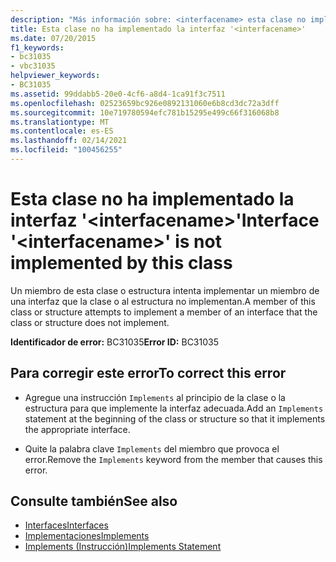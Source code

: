 ```yaml
---
description: "Más información sobre: <interfacename> esta clase no implementa la interfaz ' '"
title: Esta clase no ha implementado la interfaz '<interfacename>'
ms.date: 07/20/2015
f1_keywords:
- bc31035
- vbc31035
helpviewer_keywords:
- BC31035
ms.assetid: 99ddabb5-20e0-4cf6-a8d4-1ca91f3c7511
ms.openlocfilehash: 02523659bc926e0892131060e6b8cd3dc72a3dff
ms.sourcegitcommit: 10e719780594efc781b15295e499c66f316068b8
ms.translationtype: MT
ms.contentlocale: es-ES
ms.lasthandoff: 02/14/2021
ms.locfileid: "100456255"
---
```

# <a name="interface-interfacename-is-not-implemented-by-this-class"></a><span data-ttu-id="cfadd-103">Esta clase no ha implementado la interfaz '\<interfacename>'</span><span class="sxs-lookup"><span data-stu-id="cfadd-103">Interface '\<interfacename>' is not implemented by this class</span></span>

<span data-ttu-id="cfadd-104">Un miembro de esta clase o estructura intenta implementar un miembro de una interfaz que la clase o al estructura no implementan.</span><span class="sxs-lookup"><span data-stu-id="cfadd-104">A member of this class or structure attempts to implement a member of an interface that the class or structure does not implement.</span></span>  
  
 <span data-ttu-id="cfadd-105">**Identificador de error:** BC31035</span><span class="sxs-lookup"><span data-stu-id="cfadd-105">**Error ID:** BC31035</span></span>  
  
## <a name="to-correct-this-error"></a><span data-ttu-id="cfadd-106">Para corregir este error</span><span class="sxs-lookup"><span data-stu-id="cfadd-106">To correct this error</span></span>  
  
- <span data-ttu-id="cfadd-107">Agregue una instrucción `Implements` al principio de la clase o la estructura para que implemente la interfaz adecuada.</span><span class="sxs-lookup"><span data-stu-id="cfadd-107">Add an `Implements` statement at the beginning of the class or structure so that it implements the appropriate interface.</span></span>  
  
- <span data-ttu-id="cfadd-108">Quite la palabra clave `Implements` del miembro que provoca el error.</span><span class="sxs-lookup"><span data-stu-id="cfadd-108">Remove the `Implements` keyword from the member that causes this error.</span></span>  
  
## <a name="see-also"></a><span data-ttu-id="cfadd-109">Consulte también</span><span class="sxs-lookup"><span data-stu-id="cfadd-109">See also</span></span>

- [<span data-ttu-id="cfadd-110">Interfaces</span><span class="sxs-lookup"><span data-stu-id="cfadd-110">Interfaces</span></span>](../programming-guide/language-features/interfaces/index.md)
- [<span data-ttu-id="cfadd-111">Implementaciones</span><span class="sxs-lookup"><span data-stu-id="cfadd-111">Implements</span></span>](../language-reference/statements/implements-clause.md)
- [<span data-ttu-id="cfadd-112">Implements (Instrucción)</span><span class="sxs-lookup"><span data-stu-id="cfadd-112">Implements Statement</span></span>](../language-reference/statements/implements-statement.md)
